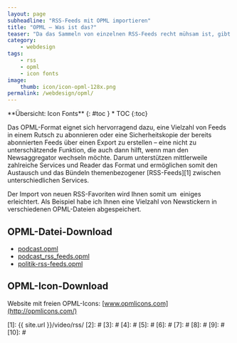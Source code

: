 ```yaml
---
layout: page
subheadline: "RSS-Feeds mit OPML importieren"
title: "OPML – Was ist das?"
teaser: "Da das Sammeln von einzelnen RSS-Feeds recht mühsam ist, gibt es eine hilfreiche Funktion, die gleich eine ganze Liste von Feeds importiert. Das geschieht über den Import einer OPML-Datei. <strong>OPML ist ein XML-Dokument, das dem Austausch von strukturierten Informationen dient.</strong>"
category:
    - webdesign
tags:
    - rss
    - opml
    - icon fonts
image:
    thumb: icon/icon-opml-128x.png
permalink: /webdesign/opml/
---
```


<div class="panel radius" markdown="1">
**Übersicht: Icon Fonts**
{: #toc }
*  TOC
{:toc}
</div>

Das OPML-Format eignet sich hervorragend dazu, eine Vielzahl von Feeds in einem Rutsch zu abonnieren oder eine Sicherheitskopie der bereits abonnierten Feeds über einen Export zu erstellen – eine nicht zu unterschätzende Funktion, die auch dann hilft, wenn man den Newsaggregator wechseln möchte. Darum unterstützen mittlerweile zahlreiche Services und Reader das Format und ermöglichen somit den Austausch und das Bündeln themenbezogener [RSS-Feeds][1] zwischen unterschiedlichen Services.

Der Import von neuen RSS-Favoriten wird Ihnen somit um  einiges erleichtert. Als Beispiel habe ich Ihnen eine Vielzahl von Newstickern in verschiedenen OPML-Dateien abgespeichert.


## OPML-Datei-Download


* [podcast.opml](http://media.phlow.de/download/rss/podcast.opml)
* [podcast_rss_feeds.opml](http://media.phlow.de/download/rss/podcast_rss_feeds.opml)
* [politik-rss-feeds.opml](http://media.phlow.de/download/rss/politik-rss-feeds.opml)



## OPML-Icon-Download

Website mit freien OPML-Icons: [www.opmlicons.com](http://opmlicons.com/)



 [1]: {{ site.url }}/video/rss/
 [2]: #
 [3]: #
 [4]: #
 [5]: #
 [6]: #
 [7]: #
 [8]: #
 [9]: #
 [10]: #